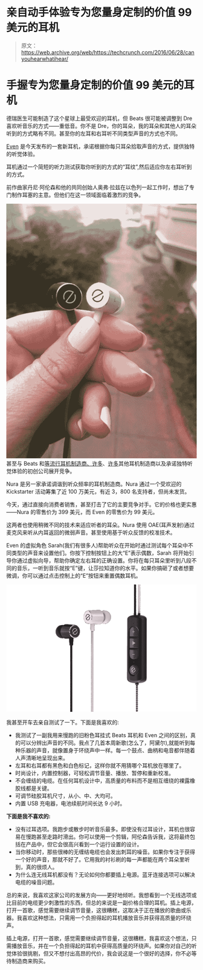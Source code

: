 # 亲自动手体验专为您量身定制的价值 99 美元的耳机 

> 原文：<https://web.archive.org/web/https://techcrunch.com/2016/06/28/canyouhearwhatihear/>

# 手握专为您量身定制的价值 99 美元的耳机

德瑞医生可能制造了这个星球上最受欢迎的耳机，但 Beats 很可能被调整到 Dre 喜欢听音乐的方式——重低音。你不是 Dre，你的耳朵，我的耳朵和其他人的耳朵听到的方式略有不同。甚至你的左耳和右耳听不同类型声音的方式也不同。

[Even](https://web.archive.org/web/20221206213706/http://geteven.co/) 是今天发布的一套新耳机，承诺根据你每只耳朵拾取声音的方式，提供独特的听觉体验。

耳机通过一个简短的听力测试获取你听到的方式的“耳纹”,然后适应你左右耳听到的方式。

前作曲家丹尼·阿伦森和他的共同创始人奥弗·拉兹在以色列一起工作时，想出了专门制作耳塞的主意。但他们在这一领域面临着激烈的竞争。

![FullSizeRender (11)](img/b58ffd1469b8c22333c74be176ebdd15.png)甚至与 Beats 和[等流行耳机制造商、许多](https://web.archive.org/web/20221206213706/http://www.snapdeal.com/product/house-of-marley-emje060bk-little/623638189151?utm_medium=110611313&utm_content=623638189151&utm_medium=cpc&utm_content=623638189151&utm_term=,&campaignid=337147405&adgroupid=27815045005&adposition=1o1&network=g&device=c&targetid=aud-54584633029:pla-92565748165&utm_source=aff_prog&utm_campaign=afts&offer_id=17&aff_id=25500)、[许多](https://web.archive.org/web/20221206213706/https://www.amazon.com/s/ref=nb_sb_noss_1?url=search-alias%3Daps&field-keywords=earphones)其他耳机制造商以及承诺独特听觉体验的初创公司展开竞争。

Nura 是另一家承诺调谐到听众频率的耳机制造商。Nura 通过一个受欢迎的 Kickstarter 活动筹集了近 100 万美元，有近 3，800 名支持者，但尚未发货。

今天，通过直接向消费者销售，甚至打击了它的主要竞争对手。它的价格也更实惠——Nura 的零售价为 399 美元，而 Even 的零售价为 99 美元。

这两者也使用稍微不同的技术来适应听者的耳朵。Nura 使用 OAE(耳声发射)通过麦克风来听从内耳返回的微弱声音。甚至使用基于听众反馈的校准技术。

Even 的虚拟角色 Sarah(我们有很多人)帮助听众在开始时通过测试每个耳朵中不同类型的声音来设置他们。你按下控制按钮上的大“E”表示偶数，Sarah 将开始引导你通过虚拟向导，帮助你确定左右耳的正确设置。你将在每只耳朵里听到八段不同的音乐，一听到音乐就按“E”键，让莎拉知道你的水平。如果你搞砸了或者想要微调，你可以通过点击控制上的“E”按钮来重置偶数耳机。

![Even Earphones 1](img/45d19053feb69f8c035bab5cba2c14cb.png)

我甚至开车去亲自测试了一下。下面是我喜欢的:

*   我测试了一副我用来慢跑的旧粉色耳挂式 Beats 耳机和 Even 之间的区别，真的可以分辨出声音的不同。我点了几首本周新歌(怎么了，阿黛尔),就能听到每种乐器的声音，就像置身于环绕声中一样。每一个鼓点、曲柄和电音都伴随着人声清晰地呈现出来。
*   左耳和右耳都有黑色和白色标记，这样你就不用猜哪个耳机放在哪里了。
*   时尚设计，内置控制器，可轻松调节音量、播放、暂停和重新校准。
*   不会缠结的电缆。在任何耳机设计中，高质量的布料而不是相互缠绕的裸露橡胶线都是关键。
*   可调节硅胶耳机尺寸，从小、中、大均可。
*   内置 USB 充电器，电池续航时间长达 9 小时。

**下面是我不喜欢的:**

*   没有过耳选项。我跑步或散步时听音乐最多。即使没有过耳设计，耳机也很容易在慢跑甚至走路时滑出。你可以使用一个剪辑，阿伦森告诉我，这将最终包括在产品中，但它会很高兴看到一个运行设置的设计。
*   当你移动时，那些很棒的无缠结电缆也会发出刺耳的噪音。如果你专注于获得一个好的声音，那就不好了。它用我的衬衫刷的每一声都能在两个耳朵里听到，真的很烦人。
*   为什么连无线耳机都没有？无论如何你都要插上电源。蓝牙连接选项可以解决电缆的噪音问题。

总的来说，我喜欢这家公司的发展方向——更好地倾听。我想看到一个无线选项或比目前的电缆更少刺激性的东西，但总的来说是一副价格合理的耳机。插上电源，打开一首歌，感觉需要继续调节音量，这很糟糕，这取决于正在播放的歌曲或乐器。我喜欢这种想法，只需用一个负担得起的耳机播放音乐并获得高质量的环绕声。

插上电源，打开一首歌，感觉需要继续调节音量，这很糟糕，我喜欢这个想法，只需播放音乐，并在一个负担得起的耳机中获得高质量的环绕声。如果你对自己的听觉体验很挑剔，但又不想付出高昂的代价，我会说这是一个很好的选择，你不必等待制造商来购买。